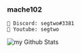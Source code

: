 ### mache102

<!--
**mache102/mache102** is a ✨ _special_ ✨ repository because its `README.md` (this file) appears on your GitHub profile.

Here are some ideas to get you started:

- 🔭 I’m currently working on ...
- 🌱 I’m currently learning ...
- 👯 I’m looking to collaborate on ...
- 🤔 I’m looking for help with ...
- 💬 Ask me about ...
- 📫 How to reach me: ...
- 😄 Pronouns: ...
- ⚡ Fun fact: ...-->
```
👾 Discord: segtwo#3381
🔺 Youtube: segtwo
```

<img align="center" src="https://github-readme-stats.vercel.app/api?username=mache102&include_all_commits=true&count_private=true&show_icons=true&line_height=20&title_color=881255&icon_color=7712C62&text_color=BB3412&bg_color=0,000000,130F40" alt="my Github Stats"/>


